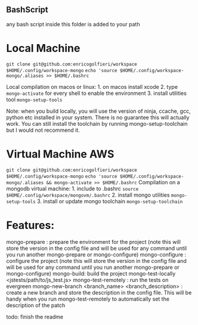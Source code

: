 ## BashScript 
any bash script inside this folder is added to your path

# Local Machine
`git clone git@github.com:enricogolfieri/workspace $HOME/.config/workspace-mongo`
`echo 'source $HOME/.config/workspace-mongo/.aliases >> $HOME/.bashrc`

Local compilation on macos or linux:
    1. on macos install xcode 
    2. type `mongo-activate` for every shell to enable the environment
    3. install utilities tool `mongo-setup-tools`

Note: when you build locally, you will use the version of ninja, ccache, gcc, python etc installed in your system. There is no guarantee this will actually work.
You can still install the toolchain by running mongo-setup-toolchain but I would not recommend it.

# Virtual Machine AWS
`git clone git@github.com:enricogolfieri/workspace $HOME/.config/workspace-mongo`
`echo 'source $HOME/.config/workspace-mongo/.aliases && mongo-activate >> $HOME/.bashrc`
Compilation on a mongodb virtual machine:
    1. include to .bashrc `source $HOME/.config/workspace/mongovm/.bashrc`
    2. install mongo utilities `mongo-setup-tools`
    3. install or update mongo toolchain `mongo-setup-toolchain`

# Features:
mongo-prepare <version>: prepare the environment for the project (note this will store the version in the config file and will be used for any command until you run another mongo-prepare or mongo-configure)
mongo-configure <version>: configure the project (note this will store the version in the config file and will be used for any command until you run another mongo-prepare or mongo-configure)
mongo-build: build the project 
mongo-test-locally <jstests/path/to/js_test.js>
mongo-test-remotely : run the tests on evergreen
mongo-new-branch <branch_name> <branch_description> : create a new branch and store the description in the config file. This will be handy when you run mongo-test-remotely to automatically set the description of the patch

todo: finish the readme
